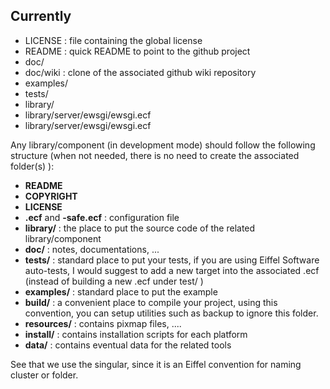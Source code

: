 ## Currently ##

- LICENSE : file containing the global license
- README : quick README to point to the github project
- doc/
- doc/wiki : clone of the associated github wiki repository
- examples/
- tests/
- library/
- library/server/ewsgi/ewsgi.ecf
- library/server/ewsgi/ewsgi.ecf

Any library/component (in development mode) should follow the following structure (when not needed, there is no need to create the associated folder(s) ):

- **README**
- **COPYRIGHT**
- **LICENSE**
- **.ecf** and **-safe.ecf** : configuration file
- **library/** : the place to put the source code of the related library/component
- **doc/** : notes, documentations, ...
- **tests/** : standard place to put your tests, if you are using Eiffel Software auto-tests, I would suggest to add a new target into the associated .ecf  (instead of building a new .ecf under test/ )
- **examples/** : standard place to put the example
- **build/** : a convenient place to compile your project, using this convention, you can setup utilities such as backup to ignore this folder.
- **resources/** : contains pixmap files, ....
- **install/** : contains installation scripts for each platform
- **data/** : contains eventual data for the related tools

See that we use the singular, since it is an Eiffel convention for naming cluster or folder.
